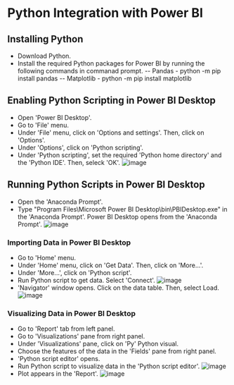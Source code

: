 # Python Integration with Power BI

## Installing Python 
- Download Python.
- Install the required Python packages for Power BI by running the following commands in commanad prompt.
  -- Pandas - python -m pip install pandas
  -- Matplotlib - python -m pip install matplotlib

## Enabling Python Scripting in Power BI Desktop
- Open 'Power BI Desktop'.
- Go to 'File' menu.
- Under 'File' menu, click on 'Options and settings'. Then, click on 'Options'.
- Under 'Options', click on 'Python scripting'.
- Under 'Python scripting', set the required 'Python home directory' and the 'Python IDE'. Then, seleck 'OK'.
![image](https://user-images.githubusercontent.com/49337890/147581759-ceb55425-b366-4393-9b5f-7e4c49b004d1.png)

## Running Python Scripts in Power BI Desktop
- Open the 'Anaconda Prompt'.
- Type "Program Files\Microsoft Power BI Desktop\bin\PBIDesktop.exe" in the 'Anaconda Prompt'. Power BI Desktop opens from the 'Anaconda Prompt'.
![image](https://user-images.githubusercontent.com/49337890/147568537-64775d33-35f3-4836-b1d2-eae87a1387b2.png)

### Importing Data in Power BI Desktop
- Go to 'Home' menu.
- Under 'Home' menu, click on 'Get Data'. Then, click on 'More...'.
- Under 'More...', click on 'Python script'.
- Run Python script to get data. Select 'Connect'.
![image](https://user-images.githubusercontent.com/49337890/147578131-2f76b68b-b947-4913-8501-667dce4f991f.png)
- 'Navigator' window opens. Click on the data table. Then, select Load.
![image](https://user-images.githubusercontent.com/49337890/147578746-9b3dc67c-5f80-460c-8f24-032807d2d5db.png)

### Visualizing Data in Power BI Desktop
- Go to 'Report' tab from left panel.
- Go to 'Visualizations' pane from right panel.
- Under 'Visualizations' pane, click on 'Py' Python visual.
- Choose the features of the data in the 'Fields' pane from right panel.
- 'Python script editor' opens.
- Run Python script to visualize data in the 'Python script editor'. 
![image](https://user-images.githubusercontent.com/49337890/147581067-5cf0ad69-903d-4ab2-9423-03c6fcf170be.png)
- Plot appears in the 'Report'.
![image](https://user-images.githubusercontent.com/49337890/147581283-ab89d1d4-b81f-46ff-87bf-83699621f8d7.png)

